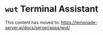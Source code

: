 # `wut` Terminal Assistant

This content has moved to: https://lemonade-server.ai/docs/server/apps/wut/